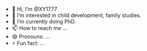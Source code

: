 - 👋 Hi, I’m @XY1777
- 👀 I’m interested in child development, family studies.
- 🌱 I’m currently doing PhD.
- 📫 How to reach me ...
- 😄 Pronouns: ...
- ⚡ Fun fact: ...

<!---
XY1777/XY1777 is a ✨ special ✨ repository because its `README.md` (this file) appears on your GitHub profile.
You can click the Preview link to take a look at your changes.
--->
